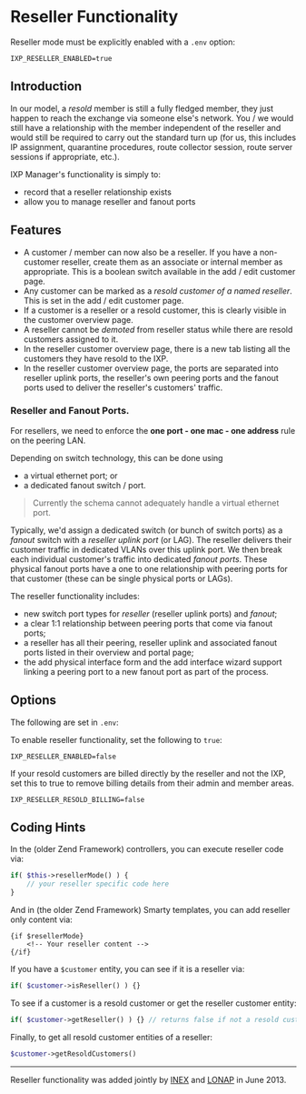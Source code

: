 # Reseller Functionality

Reseller mode must be explicitly enabled with a `.env` option:

```
IXP_RESELLER_ENABLED=true
```

## Introduction


In our model, a *resold* member is still a fully fledged member, they just happen to reach the exchange via someone else's network. You / we would still have a relationship with the member independent of the reseller and would still be required to carry out the standard turn up (for us, this includes IP assignment, quarantine procedures, route collector session, route server sessions if appropriate, etc.).

IXP Manager's functionality is simply to:

 - record that a reseller relationship exists
 - allow you to manage reseller and fanout ports

## Features

- A customer / member can now also be a reseller. If you have a non-customer reseller, create them as an associate or internal member as appropriate. This is a boolean switch available in the add / edit customer page.
- Any customer can be marked as a *resold customer of a named reseller*. This is set in the add / edit customer page.
- If a customer is a reseller or a resold customer, this is clearly visible in the customer overview page.
- A reseller cannot be *demoted* from reseller status while there are resold customers assigned to it.
- In the reseller customer overview page, there is a new tab listing all the customers they have resold to the IXP.
- In the reseller customer overview page, the ports are separated into reseller uplink ports, the reseller's own peering ports and the fanout ports used to deliver the reseller's customers' traffic.

### Reseller and Fanout Ports.

For resellers, we need to enforce the **one port - one mac - one address** rule on the peering LAN.

Depending on switch technology, this can be done using

* a virtual ethernet port; or
* a dedicated fanout switch / port.

> Currently the schema cannot adequately handle a virtual ethernet port.

Typically, we'd assign a dedicated switch (or bunch of switch ports) as a *fanout* switch with a *reseller uplink port* (or LAG). The reseller delivers their customer traffic in dedicated VLANs over this uplink port. We then break each individual customer's traffic into dedicated *fanout ports*. These physical fanout ports have a one to one relationship with peering ports for that customer (these can be single physical ports or LAGs).

The reseller functionality includes:

* new switch port types for *reseller* (reseller uplink ports) and *fanout*;
* a clear 1:1 relationship between peering ports that come via fanout ports;
* a reseller has all their peering, reseller uplink and associated fanout ports listed in their overview and portal page;
* the add physical interface form and the add interface wizard support linking a peering port to a new fanout port as part of the process.



## Options

The following are set in `.env`:

To enable reseller functionality, set the following to `true`:

```
IXP_RESELLER_ENABLED=false
```

If your resold customers are billed directly by the reseller and not the IXP, set this to true to remove billing details from their admin and member areas.

```
IXP_RESELLER_RESOLD_BILLING=false
```

## Coding Hints

In the (older Zend Framework) controllers, you can execute reseller code via:

```php
if( $this->resellerMode() ) {
    // your reseller specific code here
}
```

And in (the older Zend Framework) Smarty templates, you can add reseller only content via:

```
{if $resellerMode}
    <!-- Your reseller content -->
{/if}
```

If you have a `$customer` entity, you can see if it is a reseller via:

```php
if( $customer->isReseller() ) {}
```

To see if a customer is a resold customer or get the reseller customer entity:

```php
if( $customer->getReseller() ) {} // returns false if not a resold customer
```

Finally, to get all resold customer entities of a reseller:

```php
$customer->getResoldCustomers()
```

-----------------------

Reseller functionality was added jointly by [INEX](https://www.inex.ie/) and [LONAP](http://www.lonap.net/) in June 2013.
